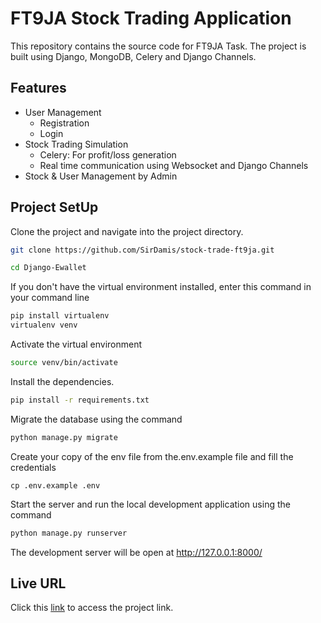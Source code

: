 # FT9JA Stock Trading Application
This repository contains the source code for FT9JA Task.
The project is built using Django, MongoDB, Celery and Django Channels.

## Features
* User Management
  * Registration
  * Login
* Stock Trading Simulation
  * Celery: For profit/loss generation
  * Real time communication using Websocket and Django Channels
* Stock & User Management by Admin

## Project SetUp

Clone the project and navigate into the project directory.
```bash
git clone https://github.com/SirDamis/stock-trade-ft9ja.git

cd Django-Ewallet
```
If you don't have the virtual environment installed, enter this command in your command line
```bash
pip install virtualenv
virtualenv venv
```

Activate the virtual environment
```bash
source venv/bin/activate
```


Install the dependencies.

```bash
pip install -r requirements.txt
```

Migrate the database using the command

```bash
python manage.py migrate
```
Create your copy of the env file from the.env.example file and fill the credentials
```
cp .env.example .env
```


Start the server and run the local development application using the command
```bash
python manage.py runserver
```

The development server will be open at http://127.0.0.1:8000/

## Live URL
Click this [link](/schema/swagger-ui/) to access the project link.
